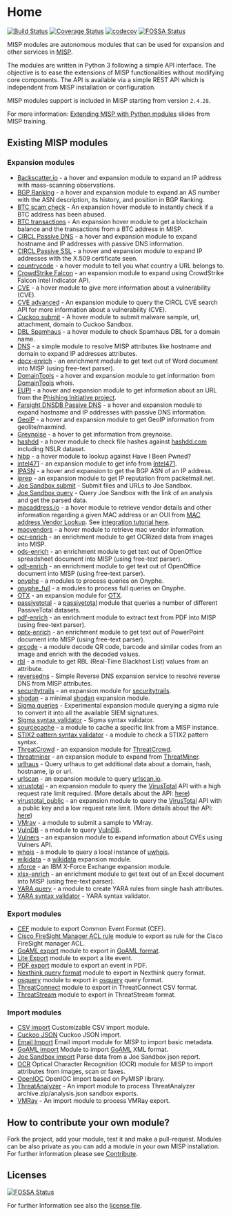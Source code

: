 # Home

[![Build Status](https://travis-ci.org/MISP/misp-modules.svg?branch=master)](https://travis-ci.org/MISP/misp-modules)
[![Coverage Status](https://coveralls.io/repos/github/MISP/misp-modules/badge.svg?branch=master)](https://coveralls.io/github/MISP/misp-modules?branch=master)
[![codecov](https://codecov.io/gh/MISP/misp-modules/branch/master/graph/badge.svg)](https://codecov.io/gh/MISP/misp-modules)
[![FOSSA Status](https://app.fossa.io/api/projects/git%2Bgithub.com%MISP%2Fmisp-modules.svg?type=shield)](https://app.fossa.io/projects/git%2Bgithub.com%2FMISP%2Fmisp-modules?ref=badge_shield)

MISP modules are autonomous modules that can be used for expansion and other services in [MISP](https://github.com/MISP/MISP).

The modules are written in Python 3 following a simple API interface. The objective is to ease the extensions of MISP functionalities
without modifying core components. The API is available via a simple REST API which is independent from MISP installation or configuration.

MISP modules support is included in MISP starting from version `2.4.28`.

For more information: [Extending MISP with Python modules](https://www.circl.lu/assets/files/misp-training/switch2016/2-misp-modules.pdf) slides from MISP training.


## Existing MISP modules

### Expansion modules

* [Backscatter.io](https://github.com/MISP/misp-modules/tree/master/misp_modules/modules/expansion/backscatter_io.py) - a hover and expansion module to expand an IP address with mass-scanning observations.
* [BGP Ranking](https://github.com/MISP/misp-modules/tree/master/misp_modules/modules/expansion/bgpranking.py) - a hover and expansion module to expand an AS number with the ASN description, its history, and position in BGP Ranking.
* [BTC scam check](https://github.com/MISP/misp-modules/tree/master/misp_modules/modules/expansion/btc_scam_check.py) - An expansion hover module to instantly check if a BTC address has been abused.
* [BTC transactions](https://github.com/MISP/misp-modules/tree/master/misp_modules/modules/expansion/btc_steroids.py) - An expansion hover module to get a blockchain balance and the transactions from a BTC address in MISP.
* [CIRCL Passive DNS](https://github.com/MISP/misp-modules/tree/master/misp_modules/modules/expansion/circl_passivedns.py) - a hover and expansion module to expand hostname and IP addresses with passive DNS information.
* [CIRCL Passive SSL](https://github.com/MISP/misp-modules/tree/master/misp_modules/modules/expansion/circl_passivessl.py) - a hover and expansion module to expand IP addresses with the X.509 certificate seen.
* [countrycode](https://github.com/MISP/misp-modules/tree/master/misp_modules/modules/expansion/countrycode.py) - a hover module to tell you what country a URL belongs to.
* [CrowdStrike Falcon](https://github.com/MISP/misp-modules/tree/master/misp_modules/modules/expansion/crowdstrike_falcon.py) - an expansion module to expand using CrowdStrike Falcon Intel Indicator API.
* [CVE](https://github.com/MISP/misp-modules/tree/master/misp_modules/modules/expansion/cve.py) - a hover module to give more information about a vulnerability (CVE).
* [CVE advanced](https://github.com/MISP/misp-modules/tree/master/misp_modules/modules/expansion/cve_advanced.py) - An expansion module to query the CIRCL CVE search API for more information about a vulnerability (CVE).
* [Cuckoo submit](https://github.com/MISP/misp-modules/tree/master/misp_modules/modules/expansion/cuckoo_submit.py) - A hover module to submit malware sample, url, attachment, domain to Cuckoo Sandbox.
* [DBL Spamhaus](https://github.com/MISP/misp-modules/tree/master/misp_modules/modules/expansion/dbl_spamhaus.py) - a hover module to check Spamhaus DBL for a domain name.
* [DNS](https://github.com/MISP/misp-modules/tree/master/misp_modules/modules/expansion/dns.py) - a simple module to resolve MISP attributes like hostname and domain to expand IP addresses attributes.
* [docx-enrich](https://github.com/MISP/misp-modules/tree/master/misp_modules/modules/expansion/docx-enrich.py) - an enrichment module to get text out of Word document into MISP (using free-text parser).
* [DomainTools](https://github.com/MISP/misp-modules/tree/master/misp_modules/modules/expansion/domaintools.py) - a hover and expansion module to get information from [DomainTools](http://www.domaintools.com/) whois.
* [EUPI](https://github.com/MISP/misp-modules/tree/master/misp_modules/modules/expansion/eupi.py) - a hover and expansion module to get information about an URL from the [Phishing Initiative project](https://phishing-initiative.eu/?lang=en).
* [Farsight DNSDB Passive DNS](https://github.com/MISP/misp-modules/tree/master/misp_modules/modules/expansion/farsight_passivedns.py) - a hover and expansion module to expand hostname and IP addresses with passive DNS information.
* [GeoIP](https://github.com/MISP/misp-modules/tree/master/misp_modules/modules/expansion/geoip_country.py) - a hover and expansion module to get GeoIP information from geolite/maxmind.
* [Greynoise](https://github.com/MISP/misp-modules/tree/master/misp_modules/modules/expansion/greynoise.py) - a hover to get information from greynoise.
* [hashdd](https://github.com/MISP/misp-modules/tree/master/misp_modules/modules/expansion/hashdd.py) - a hover module to check file hashes against [hashdd.com](http://www.hashdd.com) including NSLR dataset.
* [hibp](https://github.com/MISP/misp-modules/tree/master/misp_modules/modules/expansion/hibp.py) - a hover module to lookup against Have I Been Pwned?
* [intel471](https://github.com/MISP/misp-modules/tree/master/misp_modules/modules/expansion/intel471.py) - an expansion module to get info from [Intel471](https://intel471.com).
* [IPASN](https://github.com/MISP/misp-modules/tree/master/misp_modules/modules/expansion/ipasn.py) - a hover and expansion to get the BGP ASN of an IP address.
* [iprep](https://github.com/MISP/misp-modules/tree/master/misp_modules/modules/expansion/iprep.py) - an expansion module to get IP reputation from packetmail.net.
* [Joe Sandbox submit](https://github.com/MISP/misp-modules/tree/master/misp_modules/modules/expansion/joesandbox_submit.py) - Submit files and URLs to Joe Sandbox.
* [Joe Sandbox query](https://github.com/MISP/misp-modules/tree/master/misp_modules/modules/expansion/joesandbox_query.py) - Query Joe Sandbox with the link of an analysis and get the parsed data.
* [macaddress.io](https://github.com/MISP/misp-modules/tree/master/misp_modules/modules/expansion/macaddress_io.py) - a hover module to retrieve vendor details and other information regarding a given MAC address or an OUI from [MAC address Vendor Lookup](https://macaddress.io). See [integration tutorial here](https://macaddress.io/integrations/MISP-module).
* [macvendors](https://github.com/MISP/misp-modules/tree/master/misp_modules/modules/expansion/macvendors.py) - a hover module to retrieve mac vendor information.
* [ocr-enrich](https://github.com/MISP/misp-modules/tree/master/misp_modules/modules/expansion/ocr-enrich.py) - an enrichment module to get OCRized data from images into MISP.
* [ods-enrich](https://github.com/MISP/misp-modules/tree/master/misp_modules/modules/expansion/ods-enrich.py) - an enrichment module to get text out of OpenOffice spreadsheet document into MISP (using free-text parser).
* [odt-enrich](https://github.com/MISP/misp-modules/tree/master/misp_modules/modules/expansion/odt-enrich.py) - an enrichment module to get text out of OpenOffice document into MISP (using free-text parser).
* [onyphe](https://github.com/MISP/misp-modules/tree/master/misp_modules/modules/expansion/onyphe.py) - a modules to process queries on Onyphe.
* [onyphe_full](https://github.com/MISP/misp-modules/tree/master/misp_modules/modules/expansion/onyphe_full.py) - a modules to process full queries on Onyphe.
* [OTX](https://github.com/MISP/misp-modules/tree/master/misp_modules/modules/expansion/otx.py) - an expansion module for [OTX](https://otx.alienvault.com/).
* [passivetotal](https://github.com/MISP/misp-modules/tree/master/misp_modules/modules/expansion/passivetotal.py) - a [passivetotal](https://www.passivetotal.org/) module that queries a number of different PassiveTotal datasets.
* [pdf-enrich](https://github.com/MISP/misp-modules/tree/master/misp_modules/modules/expansion/pdf-enrich.py) - an enrichment module to extract text from PDF into MISP (using free-text parser).
* [pptx-enrich](https://github.com/MISP/misp-modules/tree/master/misp_modules/modules/expansion/pptx-enrich.py) - an enrichment module to get text out of PowerPoint document into MISP (using free-text parser).
* [qrcode](https://github.com/MISP/misp-modules/tree/master/misp_modules/modules/expansion/qrcode.py) - a module decode QR code, barcode and similar codes from an image and enrich with the decoded values.
* [rbl](https://github.com/MISP/misp-modules/tree/master/misp_modules/modules/expansion/rbl.py) - a module to get RBL (Real-Time Blackhost List) values from an attribute.
* [reversedns](https://github.com/MISP/misp-modules/tree/master/misp_modules/modules/expansion/reversedns.py) - Simple Reverse DNS expansion service to resolve reverse DNS from MISP attributes.
* [securitytrails](https://github.com/MISP/misp-modules/tree/master/misp_modules/modules/expansion/securitytrails.py) - an expansion module for [securitytrails](https://securitytrails.com/).
* [shodan](https://github.com/MISP/misp-modules/tree/master/misp_modules/modules/expansion/shodan.py) - a minimal [shodan](https://www.shodan.io/) expansion module.
* [Sigma queries](https://github.com/MISP/misp-modules/tree/master/misp_modules/modules/expansion/sigma_queries.py) - Experimental expansion module querying a sigma rule to convert it into all the available SIEM signatures.
* [Sigma syntax validator](https://github.com/MISP/misp-modules/tree/master/misp_modules/modules/expansion/sigma_syntax_validator.py) - Sigma syntax validator.
* [sourcecache](https://github.com/MISP/misp-modules/tree/master/misp_modules/modules/expansion/sourcecache.py) - a module to cache a specific link from a MISP instance.
* [STIX2 pattern syntax validator](https://github.com/MISP/misp-modules/tree/master/misp_modules/modules/expansion/stix2_pattern_syntax_validator.py) - a module to check a STIX2 pattern syntax.
* [ThreatCrowd](https://github.com/MISP/misp-modules/tree/master/misp_modules/modules/expansion/threatcrowd.py) - an expansion module for [ThreatCrowd](https://www.threatcrowd.org/).
* [threatminer](https://github.com/MISP/misp-modules/tree/master/misp_modules/modules/expansion/threatminer.py) - an expansion module to expand from [ThreatMiner](https://www.threatminer.org/).
* [urlhaus](https://github.com/MISP/misp-modules/tree/master/misp_modules/modules/expansion/urlhaus.py) - Query urlhaus to get additional data about a domain, hash, hostname, ip or url.
* [urlscan](https://github.com/MISP/misp-modules/tree/master/misp_modules/modules/expansion/urlscan.py) - an expansion module to query [urlscan.io](https://urlscan.io).
* [virustotal](https://github.com/MISP/misp-modules/tree/master/misp_modules/modules/expansion/virustotal.py) - an expansion module to query the [VirusTotal](https://www.virustotal.com/gui/home) API with a high request rate limit required. (More details about the API: [here](https://developers.virustotal.com/reference))
* [virustotal_public](https://github.com/MISP/misp-modules/tree/master/misp_modules/modules/expansion/virustotal_public.py) - an expansion module to query the [VirusTotal](https://www.virustotal.com/gui/home) API with a public key and a low request rate limit. (More details about the API: [here](https://developers.virustotal.com/reference))
* [VMray](https://github.com/MISP/misp-modules/tree/master/misp_modules/modules/expansion/vmray_submit.py) - a module to submit a sample to VMray.
* [VulnDB](https://github.com/MISP/misp-modules/tree/master/misp_modules/modules/expansion/vulndb.py) - a module to query [VulnDB](https://www.riskbasedsecurity.com/).
* [Vulners](https://github.com/MISP/misp-modules/tree/master/misp_modules/modules/expansion/vulners.py) - an expansion module to expand information about CVEs using Vulners API.
* [whois](https://github.com/MISP/misp-modules/tree/master/misp_modules/modules/expansion/whois.py) - a module to query a local instance of [uwhois](https://github.com/rafiot/uwhoisd).
* [wikidata](https://github.com/MISP/misp-modules/tree/master/misp_modules/modules/expansion/wiki.py) - a [wikidata](https://www.wikidata.org) expansion module.
* [xforce](https://github.com/MISP/misp-modules/tree/master/misp_modules/modules/expansion/xforceexchange.py) - an IBM X-Force Exchange expansion module.
* [xlsx-enrich](https://github.com/MISP/misp-modules/tree/master/misp_modules/modules/expansion/xlsx-enrich.py) - an enrichment module to get text out of an Excel document into MISP (using free-text parser).
* [YARA query](https://github.com/MISP/misp-modules/tree/master/misp_modules/modules/expansion/yara_query.py) - a module to create YARA rules from single hash attributes.
* [YARA syntax validator](https://github.com/MISP/misp-modules/tree/master/misp_modules/modules/expansion/yara_syntax_validator.py) - YARA syntax validator.

### Export modules

* [CEF](https://github.com/MISP/misp-modules/tree/master/misp_modules/modules/export_mod/cef_export.py) module to export Common Event Format (CEF).
* [Cisco FireSight Manager ACL rule](https://github.com/MISP/misp-modules/tree/master/misp_modules/modules/export_mod/cisco_firesight_manager_ACL_rule_export.py) module to export as rule for the Cisco FireSight manager ACL.
* [GoAML export](https://github.com/MISP/misp-modules/tree/master/misp_modules/modules/export_mod/goamlexport.py) module to export in [GoAML format](http://goaml.unodc.org/goaml/en/index.html).
* [Lite Export](https://github.com/MISP/misp-modules/tree/master/misp_modules/modules/export_mod/liteexport.py) module to export a lite event.
* [PDF export](https://github.com/MISP/misp-modules/tree/master/misp_modules/modules/export_mod/pdfexport.py) module to export an event in PDF.
* [Nexthink query format](https://github.com/MISP/misp-modules/tree/master/misp_modules/modules/export_mod/nexthinkexport.py) module to export in Nexthink query format.
* [osquery](https://github.com/MISP/misp-modules/tree/master/misp_modules/modules/export_mod/osqueryexport.py) module to export in [osquery](https://osquery.io/) query format.
* [ThreatConnect](https://github.com/MISP/misp-modules/tree/master/misp_modules/modules/export_mod/threat_connect_export.py) module to export in ThreatConnect CSV format.
* [ThreatStream](https://github.com/MISP/misp-modules/tree/master/misp_modules/modules/export_mod/threatStream_misp_export.py) module to export in ThreatStream format.

### Import modules

* [CSV import](https://github.com/MISP/misp-modules/tree/master/misp_modules/modules/import_mod/csvimport.py) Customizable CSV import module.
* [Cuckoo JSON](https://github.com/MISP/misp-modules/tree/master/misp_modules/modules/import_mod/cuckooimport.py) Cuckoo JSON import.
* [Email Import](https://github.com/MISP/misp-modules/tree/master/misp_modules/modules/import_mod/email_import.py) Email import module for MISP to import basic metadata.
* [GoAML import](https://github.com/MISP/misp-modules/tree/master/misp_modules/modules/import_mod/goamlimport.py) Module to import [GoAML](http://goaml.unodc.org/goaml/en/index.html) XML format.
* [Joe Sandbox import](https://github.com/MISP/misp-modules/tree/master/misp_modules/modules/import_mod/joe_import.py) Parse data from a Joe Sandbox json report.
* [OCR](https://github.com/MISP/misp-modules/tree/master/misp_modules/modules/import_mod/ocr.py) Optical Character Recognition (OCR) module for MISP to import attributes from images, scan or faxes.
* [OpenIOC](https://github.com/MISP/misp-modules/tree/master/misp_modules/modules/import_mod/openiocimport.py) OpenIOC import based on PyMISP library.
* [ThreatAnalyzer](https://github.com/MISP/misp-modules/tree/master/misp_modules/modules/import_mod/threatanalyzer_import.py) - An import module to process ThreatAnalyzer archive.zip/analysis.json sandbox exports.
* [VMRay](https://github.com/MISP/misp-modules/tree/master/misp_modules/modules/import_mod/vmray_import.py) - An import module to process VMRay export.


## How to contribute your own module?

Fork the project, add your module, test it and make a pull-request. Modules can be also private as you can add a module in your own MISP installation.
For further information please see [Contribute](contribute/).


## Licenses
[![FOSSA Status](https://app.fossa.io/api/projects/git%2Bgithub.com%MISP%2Fmisp-modules.svg?type=large)](https://app.fossa.io/projects/git%2Bgithub.com%2FMISP%2Fmisp-modules?ref=badge_large)

For further Information see also the [license file](license/).